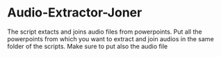 # Audio-Extractor-Joner
The script extacts and joins audio files from powerpoints. Put all the powerpoints from which you want to extract and join audios in the same folder of the scripts. 
Make sure to put also the audio file 
